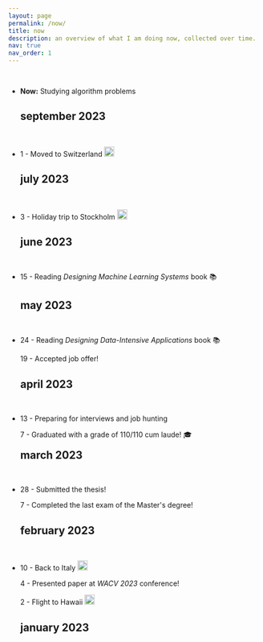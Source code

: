 ```yaml
---
layout: page
permalink: /now/
title: now
description: an overview of what I am doing now, collected over time.
nav: true
nav_order: 1
---
```

<!-- _pages/now.md -->
<div class="publications">


<ul class="list-unstyled">

<li class="border-top" style="padding-top: 1rem;">
  <div class="row">
    <div class="col-sm-8 order-sm-1 order-2">
      <p><strong>Now:</strong> Studying algorithm problems</p>
    </div>
    <div class="col-sm-4 order-sm-2 order-1 text-sm-right text-left">
      <h2>september 2023</h2>
    </div>
  </div>
</li>

<li class="border-top" style="padding-top: 1rem;">
  <div class="row">
    <div class="col-sm-8 order-sm-1 order-2">
      <p>1 - Moved to Switzerland <img src="https://em-content.zobj.net/source/apple/114/flag-for-switzerland_1f1e8-1f1ed.png" alt="CH" width="20" height="20" style="margin-bottom: 3px;"></p>
    </div>
    <div class="col-sm-4 order-sm-2 order-1 text-sm-right text-left">
      <h2>july 2023</h2>
    </div>
  </div>
</li>

<li class="border-top" style="padding-top: 1rem;">
  <div class="row">
    <div class="col-sm-8 order-sm-1 order-2">
      <p>3 - Holiday trip to Stockholm <img src="https://em-content.zobj.net/source/apple/118/flag-for-sweden_1f1f8-1f1ea.png" alt="CH" width="20" height="20" style="margin-bottom: 3px;"></p>
    </div>
    <div class="col-sm-4 order-sm-2 order-1 text-sm-right text-left">
      <h2>june 2023</h2>
    </div>
  </div>
</li>

<li class="border-top" style="padding-top: 1rem;">
  <div class="row">
    <div class="col-sm-8 order-sm-1 order-2">
      <p>15 - Reading <i>Designing Machine Learning Systems</i> book 📚</p>
    </div>
    <div class="col-sm-4 order-sm-2 order-1 text-sm-right text-left">
      <h2>may 2023</h2>
    </div>
  </div>
</li>

<li class="border-top" style="padding-top: 1rem;">
  <div class="row">
    <div class="col-sm-8 order-sm-1 order-2">
      <p>24 - Reading <i>Designing Data-Intensive Applications</i> book 📚</p>
      <p>19 - Accepted job offer!</p>
    </div>
    <div class="col-sm-4 order-sm-2 order-1 text-sm-right text-left">
      <h2>april 2023</h2>
    </div>
  </div>
</li>


<li class="border-top" style="padding-top: 1rem;">
  <div class="row">
    <div class="col-sm-8 order-sm-1 order-2">
      <p>13 - Preparing for interviews and job hunting</p>
      <p>7 - Graduated with a grade of 110/110 cum laude! 🎓</p>
    </div>
    <div class="col-sm-4 order-sm-2 order-1 text-sm-right text-left">
      <h2 style="margin-top:0">march 2023</h2>
    </div>
  </div>
</li>

<li class="border-top" style="padding-top: 1rem;">
  <div class="row">
    <div class="col-sm-8 order-sm-1 order-2">
      <p>28 - Submitted the thesis!</p>
      <p>7 - Completed the last exam of the Master's degree!</p>
    </div>
    <div class="col-sm-4 order-sm-2 order-1 text-sm-right text-left">
      <h2>february 2023</h2>
    </div>
  </div>
</li>

<li class="border-top" style="padding-top: 1rem;">
  <div class="row">
    <div class="col-sm-8 order-sm-1 order-2">
      <p>10 - Back to Italy <img src="https://em-content.zobj.net/source/apple/48/flag-for-italy_1f1ee-1f1f9.png" alt="🇮🇹" width="20" height="20" style="margin-bottom: 3px;"></p> 
      <p>4 - Presented paper at <i>WACV 2023</i> conference!</p>
      <p>2 - Flight to Hawaii <img src="https://em-content.zobj.net/source/apple/118/flag-for-united-states_1f1fa-1f1f8.png" alt="🇺🇸" width="20" height="20" style="margin-bottom: 3px;"></p>
    </div>
    <div class="col-sm-4 order-sm-2 order-1 text-sm-right text-left">
      <h2>january 2023</h2>
    </div>
  </div>
</li>


</ul>


</div>
